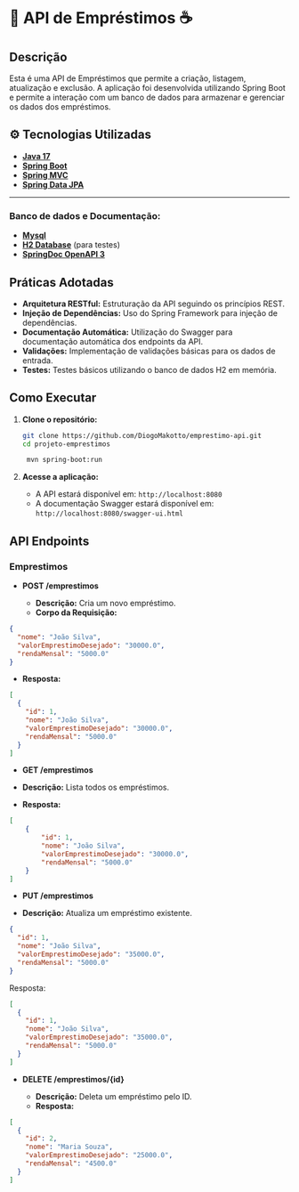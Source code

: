 # 🏦 API de Empréstimos ☕ 

## Descrição
Esta é uma API de Empréstimos que permite a criação, listagem, atualização e exclusão. A aplicação foi desenvolvida utilizando Spring Boot e permite a interação com um banco de dados para armazenar e gerenciar os dados dos empréstimos.

## ⚙ Tecnologias Utilizadas

- [**Java 17**](https://docs.oracle.com/en/java/javase/17/)
- [**Spring Boot**](https://spring.io/projects/spring-boot)
- [**Spring MVC**](https://docs.spring.io/spring-framework/reference/web/webmvc.html)
- [**Spring Data JPA**](https://spring.io/projects/spring-data-jpa)
---
### **Banco de dados e Documentação:**
- [**Mysql**](https://dev.mysql.com/downloads/)
- [**H2 Database**](https://www.h2database.com/html/main.html) (para testes)
- [**SpringDoc OpenAPI 3**](https://springdoc.org/v2/#spring-webflux-support)



## Práticas Adotadas
- **Arquitetura RESTful:** Estruturação da API seguindo os princípios REST.
- **Injeção de Dependências:** Uso do Spring Framework para injeção de dependências.
- **Documentação Automática:** Utilização do Swagger para documentação automática dos endpoints da API.
- **Validações:** Implementação de validações básicas para os dados de entrada.
- **Testes:** Testes básicos utilizando o banco de dados H2 em memória.

## Como Executar
1. **Clone o repositório:**
   ```sh
   git clone https://github.com/DiogoMakotto/emprestimo-api.git
   cd projeto-emprestimos

    mvn spring-boot:run

2. **Acesse a aplicação:**

    - A API estará disponível em: `http://localhost:8080`
    - A documentação Swagger estará disponível em: `http://localhost:8080/swagger-ui.html`

## API Endpoints

### Emprestimos

- **POST /emprestimos**

    - **Descrição:** Cria um novo empréstimo.
    - **Corpo da Requisição:**

~~~JSON
{
  "nome": "João Silva",
  "valorEmprestimoDesejado": "30000.0",
  "rendaMensal": "5000.0"
}
~~~
- **Resposta:**
~~~JSON
[
  {
    "id": 1,
    "nome": "João Silva",
    "valorEmprestimoDesejado": "30000.0",
    "rendaMensal": "5000.0"
  }
]
~~~

- **GET /emprestimos**

- **Descrição:** Lista todos os empréstimos.
- **Resposta:**
~~~json
[
    {
        "id": 1,
        "nome": "João Silva",
        "valorEmprestimoDesejado": "30000.0",
        "rendaMensal": "5000.0"
    }
]
~~~

- **PUT /emprestimos**

- **Descrição:** Atualiza um empréstimo existente.
~~~Json
{
  "id": 1,
  "nome": "João Silva",
  "valorEmprestimoDesejado": "35000.0",
  "rendaMensal": "5000.0"
}
~~~
Resposta:
~~~Json
[
  {
    "id": 1,
    "nome": "João Silva",
    "valorEmprestimoDesejado": "35000.0",
    "rendaMensal": "5000.0"
  }
]
~~~

- **DELETE /emprestimos/{id}**

  - **Descrição:** Deleta um empréstimo pelo ID.
  - **Resposta:**
~~~Json
[
  {
    "id": 2,
    "nome": "Maria Souza",
    "valorEmprestimoDesejado": "25000.0",
    "rendaMensal": "4500.0"
  }
]